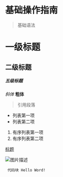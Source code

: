 
# 基础操作指南

> 基础语法
# 一级标题
## 二级标题
##### 五级标题
*斜体*
**粗体**
> 引用段落
- 列表第一项
- 列表第二项

1. 有序列表第一项
2. 有序列表第二项

[标题](链接地址)

![图片描述](图片链接地址)



```
 代码块 Hello Word!
```


